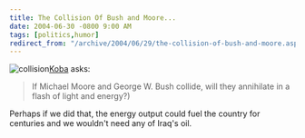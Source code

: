 ```yaml
---
title: The Collision Of Bush and Moore...
date: 2004-06-30 -0800 9:00 AM
tags: [politics,humor]
redirect_from: "/archive/2004/06/29/the-collision-of-bush-and-moore.aspx/"
---
```


![collision](/images/collision.jpg)[Koba](http://koba.europe.webmatrixhosting.net/)
asks:

> If Michael Moore and George W. Bush collide, will they annihilate in a
> flash of light and energy?)

Perhaps if we did that, the energy output could fuel the country for
centuries and we wouldn't need any of Iraq's oil.

